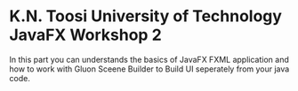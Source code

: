# K.N. Toosi University of Technology JavaFX Workshop 2
In this part you can understands the basics of JavaFX FXML application and how to work with Gluon Sceene Builder to Build UI seperately from your java code.
